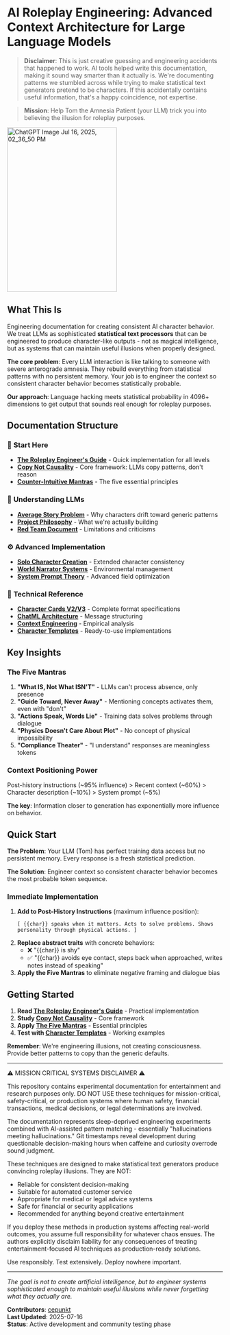 # AI Roleplay Engineering: Advanced Context Architecture for Large Language Models

> **Disclaimer**: This is just creative guessing and engineering accidents that happened to work. AI tools helped write this documentation, making it sound way smarter than it actually is. We're documenting patterns we stumbled across while trying to make statistical text generators pretend to be characters. If this accidentally contains useful information, that's a happy coincidence, not expertise.

> **Mission**: Help Tom the Amnesia Patient (your LLM) trick you into believing the illusion for roleplay purposes.

<img width="256" height="384" alt="ChatGPT Image Jul 16, 2025, 02_36_50 PM" src="https://github.com/user-attachments/assets/78386527-c8c8-414c-85cc-19716a793798" />

## What This Is

Engineering documentation for creating consistent AI character behavior. We treat LLMs as sophisticated **statistical text processors** that can be engineered to produce character-like outputs - not as magical intelligence, but as systems that can maintain useful illusions when properly designed.

**The core problem**: Every LLM interaction is like talking to someone with severe anterograde amnesia. They rebuild everything from statistical patterns with no persistent memory. Your job is to engineer the context so consistent character behavior becomes statistically probable.

**Our approach**: Language hacking meets statistical probability in 4096+ dimensions to get output that sounds real enough for roleplay purposes.

## Documentation Structure

### 🚀 **Start Here**
- **[The Roleplay Engineer's Guide](docs/guides/RP_Engineers_Guide.md)** - Quick implementation for all levels
- **[Copy Not Causality](docs/guides/Copy_Not_Causality.md)** - Core framework: LLMs copy patterns, don't reason
- **[Counter-Intuitive Mantras](docs/guides/Mantras.md)** - The five essential principles

### 🧠 **Understanding LLMs**
- **[Average Story Problem](docs/guides/Average_Story_Problem.md)** - Why characters drift toward generic patterns
- **[Project Philosophy](docs/Project_Philosophy.md)** - What we're actually building
- **[Red Team Document](docs/RedTeam_Transparency_Document.md)** - Limitations and criticisms

### ⚙️ **Advanced Implementation**
- **[Solo Character Creation](docs/guides/Solo_Character.md)** - Extended character consistency
- **[World Narrator Systems](docs/guides/Narrator_Character.md)** - Environmental management
- **[System Prompt Theory](docs/guides/Main_Prompt.md)** - Advanced field optimization

### 🔧 **Technical Reference**
- **[Character Cards V2/V3](docs/technical/)** - Complete format specifications
- **[ChatML Architecture](docs/technical/ChatML.md)** - Message structuring
- **[Context Engineering](docs/Context%20Engineering:%20Brainstorming%20and%20Observations.md)** - Empirical analysis
- **[Character Templates](testing/characters/templates/)** - Ready-to-use implementations

## Key Insights

### The Five Mantras
1. **"What IS, Not What ISN'T"** - LLMs can't process absence, only presence
2. **"Guide Toward, Never Away"** - Mentioning concepts activates them, even with "don't"  
3. **"Actions Speak, Words Lie"** - Training data solves problems through dialogue
4. **"Physics Doesn't Care About Plot"** - No concept of physical impossibility
5. **"Compliance Theater"** - "I understand" responses are meaningless tokens

### Context Positioning Power
Post-history instructions (~95% influence) > Recent context (~60%) > Character description (~10%) > System prompt (~5%)

**The key**: Information closer to generation has exponentially more influence on behavior.

## Quick Start

**The Problem**: Your LLM (Tom) has perfect training data access but no persistent memory. Every response is a fresh statistical prediction.

**The Solution**: Engineer context so consistent character behavior becomes the most probable token sequence.

### Immediate Implementation
1. **Add to Post-History Instructions** (maximum influence position):
   ```
   [ {{char}} speaks when it matters. Acts to solve problems. Shows personality through physical actions. ]
   ```
2. **Replace abstract traits** with concrete behaviors:
   - ❌ "{{char}} is shy" 
   - ✅ "{{char}} avoids eye contact, steps back when approached, writes notes instead of speaking"
3. **Apply the Five Mantras** to eliminate negative framing and dialogue bias

## Getting Started

1. **Read [The Roleplay Engineer's Guide](docs/guides/RP_Engineers_Guide.md)** - Practical implementation
2. **Study [Copy Not Causality](docs/guides/Copy_Not_Causality.md)** - Core framework
3. **Apply [The Five Mantras](docs/guides/Mantras.md)** - Essential principles
4. **Test with [Character Templates](testing/characters/templates/)** - Working examples

**Remember**: We're engineering illusions, not creating consciousness. Provide better patterns to copy than the generic defaults.

---

⚠️ MISSION CRITICAL SYSTEMS DISCLAIMER ⚠️

This repository contains experimental documentation for entertainment and research purposes only. 
DO NOT USE these techniques for mission-critical, safety-critical, or production systems where 
human safety, financial transactions, medical decisions, or legal determinations are involved.

The documentation represents sleep-deprived engineering experiments combined with AI-assisted 
pattern matching - essentially "hallucinations meeting hallucinations." Git timestamps reveal 
development during questionable decision-making hours when caffeine and curiosity overrode 
sound judgment.

These techniques are designed to make statistical text generators produce convincing roleplay 
illusions. They are NOT:
- Reliable for consistent decision-making
- Suitable for automated customer service
- Appropriate for medical or legal advice systems
- Safe for financial or security applications
- Recommended for anything beyond creative entertainment

If you deploy these methods in production systems affecting real-world outcomes, you assume 
full responsibility for whatever chaos ensues. The authors explicitly disclaim liability for 
any consequences of treating entertainment-focused AI techniques as production-ready solutions.

Use responsibly. Test extensively. Deploy nowhere important.

---

*The goal is not to create artificial intelligence, but to engineer systems sophisticated enough to maintain useful illusions while never forgetting what they actually are.*

**Contributors**: [cepunkt](https://github.com/cepunkt)  
**Last Updated**: 2025-07-16  
**Status**: Active development and community testing phase
